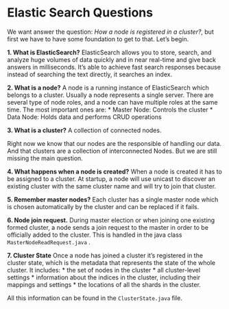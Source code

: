 # Elastic Search Questions
We want answer the question: *How a node is registered in a cluster?*, but first we have to have some foundation to get to that. Let’s begin.

**1. What is ElasticSearch?**
ElasticSearch allows you to store, search, and analyze huge volumes of data quickly and in near real-time and give back answers in milliseconds. It’s able to achieve fast search responses because instead of searching the text directly, it searches an index.

**2. What is a node?**
A node is a running instance of ElasticSearch which belongs to a cluster. Usually a node represents a single server.
There are several type of node roles, and a node can have multiple roles at the same time. The most important ones are:
	 * Master Node: Controls the cluster
	 * Data Node: Holds data and performs CRUD operations

**3. What is a cluster?**
A collection of connected nodes.

Right now we know that our nodes are the responsible of handling our data. And that clusters are a collection of interconnected Nodes.
But we are still missing the main question.

**4. What happens when a node is created?**
When a node is created it has to be assigned to a cluster. At startup, a node will use unicast to discover an existing cluster with the same cluster name and will try to join that cluster.

**5. Remember master nodes?**
Each cluster has a single master node which is chosen automatically  by the cluster and can be replaced if it fails.

**6. Node join request.**
During master election or when joining one existing formed cluster, a node sends a join request to the master in order to be officially added to the cluster. 
This is handled in the java class  `MasterNodeReadRequest.java` .

**7. Cluster State**
Once a node has joined a cluster it’s registered in the cluster state, which is the metadata that represents the state of the whole cluster. It includes:
	* the set of nodes in the cluster
	* all cluster-level settings
	* information about the indices in the cluster, including their mappings and settings
	* the locations of all the shards in the cluster.
	
All this information can be found in the `ClusterState.java` file.

